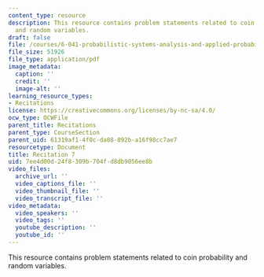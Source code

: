 ```yaml
---
content_type: resource
description: This resource contains problem statements related to coin probability
  and random variables.
draft: false
file: /courses/6-041-probabilistic-systems-analysis-and-applied-probability-fall-2010/7ee4d00d24f8309b704fd8db9056ee8b_MIT6_041F10_rec07.pdf
file_size: 51926
file_type: application/pdf
image_metadata:
  caption: ''
  credit: ''
  image-alt: ''
learning_resource_types:
- Recitations
license: https://creativecommons.org/licenses/by-nc-sa/4.0/
ocw_type: OCWFile
parent_title: Recitations
parent_type: CourseSection
parent_uid: 61319af1-4f0c-da08-892b-a16f98cc7ae7
resourcetype: Document
title: Recitation 7
uid: 7ee4d00d-24f8-309b-704f-d8db9056ee8b
video_files:
  archive_url: ''
  video_captions_file: ''
  video_thumbnail_file: ''
  video_transcript_file: ''
video_metadata:
  video_speakers: ''
  video_tags: ''
  youtube_description: ''
  youtube_id: ''
---
```

This resource contains problem statements related to coin probability and random variables.